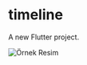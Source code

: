 # timeline

A new Flutter project.

![Örnek Resim]([example.png](https://imgur.com/a/LPOZzrM)https://imgur.com/a/LPOZzrM)

